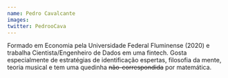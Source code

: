 ```yaml
---
name: Pedro Cavalcante
images: 
twitter: PedrooCava
---
```


Formado em Economia pela Universidade Federal Fluminense (2020) e trabalha Cientista/Engenheiro de Dados em uma fintech. Gosta especialmente de estratégias de identificação espertas, filosofia da mente, teoria musical e tem uma quedinha ~~não-correspondida~~ por matemática. 

